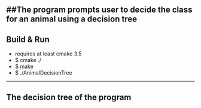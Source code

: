 ##The program prompts user to decide the class for an animal using a decision tree
---
## Build & Run
 * requires at least cmake 3.5
 * $ cmake ./
 * $ make
 * $ ./AnimalDecisionTree
---
## The decision tree of the program

